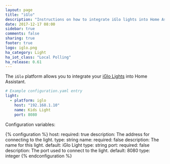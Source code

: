 ```yaml
---
layout: page
title: "iGlo"
description: "Instructions on how to integrate iGlo lights into Home Assistant."
date: 2017-12-17 08:00
sidebar: true
comments: false
sharing: true
footer: true
logo: iglo.png
ha_category: Light
ha_iot_class: "Local Polling"
ha_release: 0.61
---
```


The `iGlo` platform allows you to integrate your [iGlo Lights](https://www.youtube.com/watch?v=oHTS9ji_v-s) into Home Assistant.

```yaml
# Example configuration.yaml entry
light:
  - platform: iglo
    host: "192.168.1.10"
    name: Kids Light
    port: 8080
```
Configuration variables:

{% configuration %}
  host:
    required: true
    description: The address for connecting to the light.
    type: string
  name:
    required: false
    description: The name for this light.
    default: iGlo Light
    type: string
  port:
    required: false
    description: The port used to connect to the light.
    default: 8080
    type: integer
{% endconfiguration %}
